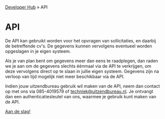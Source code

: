 ---
---

[Developer Hub](/) &raquo; API

# API

De API kan gebruikt worden voor het opvragen van sollicitaties, en daarbij de betreffende cv&#39;s. De gegevens kunnen vervolgens eventueel worden opgeslagen
in je eigen systeem.

Als je van plan bent om gegevens meer dan eens te raadplegen, dan raden we je aan om de gegevens slechts &eacute;&eacute;nmaal via de API te verkrijgen, om
deze vervolgens direct op te slaan in jullie eigen systeem. Gegevens zijn na verloop van tijd mogelijk niet meer beschikbaar via de API.

Indien jouw uitzendbureau gebruik wil maken van de API, neem dan contact op met ons via 085-4019579 of
[techniek@uitzendbureau.nl](mailto:techniek@uitzendbureau.nl?subject=DeveloperHub%3A%20Aanvraag%20authenticatiesleutel%20API). Je ontvangt dan een
authenticatiesleutel van ons, waarmee je gebruik kunt maken van de API.

[Aan de slag!](/api/doc.html)
